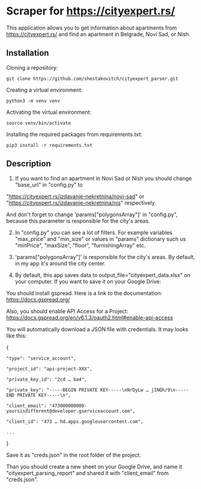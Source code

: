 # Scraper for https://cityexpert.rs/
This application allows you to get information about apartments from https://cityexpert.rs/ and find an apartment in Belgrade, Novi Sad, or Nish.

## Installation

Cloning a repository:

```git clone https://github.com/shestakovitch/cityexpert_parser.git```

Creating a virtual environment:

```python3 -m venv venv```


Activating the virtual environment:

```source venv/bin/activate```

Installing the required packages from requirements.txt﻿:

```pip3 install -r requirements.txt```

## Description

1. If you want to find an apartment in Novi Sad or Nish you should change "base_url" in "config.py" to

"https://cityexpert.rs/izdavanje-nekretnina/novi-sad" or "https://cityexpert.rs/izdavanje-nekretnina/nis" respectively.

  And don't forget to change 'params["polygonsArray"]' in "config.py", because this parameter is responsible for the city's areas.

2. In "config.py" you can see a lot of filters. For example variables "max_price" and "min_size" or values in "params" dictionary such us "minPrice", "maxSize", "floor", "furnishingArray" etc.

3. 'params["polygonsArray"]' is responsible for the city's areas. By default, in my app it's around the city center.

4. By default, this app saves data to output_file="cityexpert_data.xlsx" on your computer. If you want to save it on your Google Drive:

You should install gspread. Here is a link to the documentation: https://docs.gspread.org/

Also, you should enable API Access for a Project: https://docs.gspread.org/en/v6.1.3/oauth2.html#enable-api-access

You will automatically download a JSON file with credentials. It may looks like this:

{

    "type": "service_account",
    
    "project_id": "api-project-XXX",
    
    "private_key_id": "2cd … ba4",
    
    "private_key": "-----BEGIN PRIVATE KEY-----\nNrDyLw … jINQh/9\n-----END PRIVATE KEY-----\n",
    
    "client_email": "473000000000-yoursisdifferent@developer.gserviceaccount.com",
    
    "client_id": "473 … hd.apps.googleusercontent.com",
    
    ...
}

Save it as "creds.json" in the root folder of the project.

Than you should create a new sheet on your Google Drive, and name it "cityexpert_parsing_report" and shared it with "client_email" from "creds.json".
